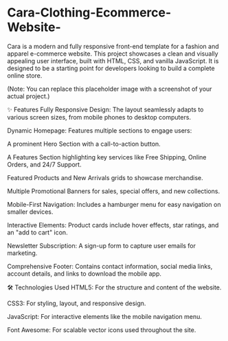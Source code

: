 # Cara-Clothing-Ecommerce-Website-
Cara is a modern and fully responsive front-end template for a fashion and apparel e-commerce website. This project showcases a clean and visually appealing user interface, built with HTML, CSS, and vanilla JavaScript. It is designed to be a starting point for developers looking to build a complete online store.

(Note: You can replace this placeholder image with a screenshot of your actual project.)

✨ Features
Fully Responsive Design: The layout seamlessly adapts to various screen sizes, from mobile phones to desktop computers.

Dynamic Homepage: Features multiple sections to engage users:

A prominent Hero Section with a call-to-action button.

A Features Section highlighting key services like Free Shipping, Online Orders, and 24/7 Support.

Featured Products and New Arrivals grids to showcase merchandise.

Multiple Promotional Banners for sales, special offers, and new collections.

Mobile-First Navigation: Includes a hamburger menu for easy navigation on smaller devices.

Interactive Elements: Product cards include hover effects, star ratings, and an "add to cart" icon.

Newsletter Subscription: A sign-up form to capture user emails for marketing.

Comprehensive Footer: Contains contact information, social media links, account details, and links to download the mobile app.

🛠️ Technologies Used
HTML5: For the structure and content of the website.

CSS3: For styling, layout, and responsive design.

JavaScript: For interactive elements like the mobile navigation menu.

Font Awesome: For scalable vector icons used throughout the site.
